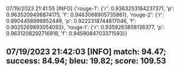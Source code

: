 07/19/2023 21:41:55  [INFO] {'rouge-1': {'r': 0.9363253184237371, 'p': 0.9635209498874175, 'f': 0.9463068905735861}, 'rouge-2': {'r': 0.8904458998852449, 'p': 0.9222318744817046, 'f': 0.9025269893054093}, 'rouge-l': {'r': 0.9359263858136377, 'p': 0.9631208292716918, 'f': 0.9459084703371593}}

## 07/19/2023 21:42:03  [INFO] match: 94.47; success: 84.94; bleu: 19.82; score: 109.53
